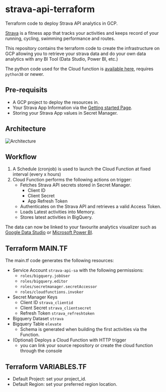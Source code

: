 # strava-api-terraform
Terraform code to deploy Strava API analytics in GCP.

[Strava](https:/strava.com) is a fitness app that tracks your activities and keeps record of your running, cycling, swimming performance and routes.

This repository contains the terraform code to create the infrastructure on GCP allowing you to retrieve your strava data and do your own data analytics with any BI Tool (Data Studio, Power BI, etc.)

The python code used for the Cloud function is [available here](https://github.com/maxhabra/strava-api-function), requires `python38` or newer.

## Pre-requisits
- A GCP project to deploy the resources in.
- Your Strava App Information via the [Getting started Page](https://developers.strava.com/docs/getting-started/).
- Storing your Strava App values in Secret Manager.

## Architecture
![Architecture](https://github.com/maxhabra/strava-api-terraform/blob/master/architecture.png?raw=true)

## Workflow
1. A Schedule (cronjob) is used to launch the Cloud Function at fixed interval (every x hours)
2. Cloud Function performs the following actions on trigger:
    - Fetches Strava API secrets stored in Secret Manager.
        - Client ID
        - Client Secret
        - App Refresh Token
    - Authenticates on the Strava API and retrieves a valid Access Token.
    - Loads Latest activities into Memory.
    - Stores latest activities in BigQuery.

The data can now be linked to your favourite analytics visualizer such as [Google Data Studio](https://cloud.google.com/bigquery/docs/visualize-data-studio#create_a_data_source) or [Microsoft Power BI](https://docs.microsoft.com/en-us/power-bi/connect-data/desktop-connect-bigquery#:~:text=To%20connect%20to%20a%20Google,BigQuery%20account%20and%20select%20Connect.).

## Terraform MAIN.TF
The main.tf code generates the following resources:
- Service Account `strava-api-sa` with the following permissions:
    - `roles/bigquery.jobUser`
    - `roles/bigquery.editor`
    - `roles/secretmanager.secretAccessor`
    - `roles/cloudfunctions.invoker`
- Secret Manager Keys
    - Client ID `strava_clientid`
    - Client Secret `strava_clientsecret`
    - Refresh Token `strava_refreshtoken`
- Bigquery Dataset `strava`
- Bigquery Table `elevate`
    - Schema is generated when building the first activities via the Function.
- (Optional) Deploys a Cloud Function with HTTP trigger
    - you can link your source repository or create the cloud function through the console

## Terraform VARIABLES.TF
- Default Project:  set your project_id.
- Default Region:   set your preferred region location.